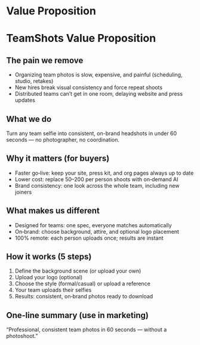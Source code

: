 # Value Proposition

# TeamShots Value Proposition

## The pain we remove
- Organizing team photos is slow, expensive, and painful (scheduling, studio, retakes)
- New hires break visual consistency and force repeat shoots
- Distributed teams can’t get in one room, delaying website and press updates

## What we do
Turn any team selfie into consistent, on-brand headshots in under 60 seconds — no photographer, no coordination.

## Why it matters (for buyers)
- Faster go‑live: keep your site, press kit, and org pages always up to date
- Lower cost: replace $50–$200 per person shoots with on‑demand AI
- Brand consistency: one look across the whole team, including new joiners

## What makes us different
- Designed for teams: one spec, everyone matches automatically
- On‑brand: choose background, attire, and optional logo placement
- 100% remote: each person uploads once; results are instant

## How it works (5 steps)
1. Define the background scene (or upload your own)
2. Upload your logo (optional)
3. Choose the style (formal/casual) or upload a reference
4. Your team uploads their selfies
5. Results: consistent, on‑brand photos ready to download

## One‑line summary (use in marketing)
“Professional, consistent team photos in 60 seconds — without a photoshoot.”